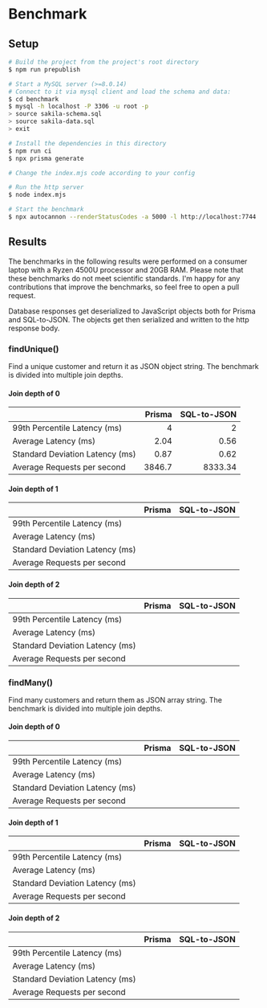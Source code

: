 # Benchmark
## Setup

```bash
# Build the project from the project's root directory
$ npm run prepublish

# Start a MySQL server (>=8.0.14)
# Connect to it via mysql client and load the schema and data:
$ cd benchmark
$ mysql -h localhost -P 3306 -u root -p
> source sakila-schema.sql
> source sakila-data.sql
> exit

# Install the dependencies in this directory
$ npm run ci
$ npx prisma generate

# Change the index.mjs code according to your config

# Run the http server
$ node index.mjs

# Start the benchmark
$ npx autocannon --renderStatusCodes -a 5000 -l http://localhost:7744
```

## Results

The benchmarks in the following results were performed on a consumer laptop with a Ryzen 4500U processor and 20GB RAM. Please note that these benchmarks do not meet scientific standards. I'm happy for any contributions that improve the benchmarks, so feel free to open a pull request.

Database responses get deserialized to JavaScript objects both for Prisma and SQL-to-JSON. The objects get then serialized and written to the http response body.

### findUnique()

Find a unique customer and return it as JSON object string. The benchmark is divided into multiple join depths.

#### Join depth of 0

||Prisma|SQL-to-JSON|
|---|---:|---:|
|99th Percentile Latency (ms)|4|2|
|Average Latency (ms)|2.04|0.56|
|Standard Deviation Latency (ms)|0.87|0.62|
|Average Requests per second|3846.7|8333.34|

#### Join depth of 1

||Prisma|SQL-to-JSON|
|---|---:|---:|
|99th Percentile Latency (ms)|||
|Average Latency (ms)|||
|Standard Deviation Latency (ms)|||
|Average Requests per second|||

#### Join depth of 2

||Prisma|SQL-to-JSON|
|---|---:|---:|
|99th Percentile Latency (ms)|||
|Average Latency (ms)|||
|Standard Deviation Latency (ms)|||
|Average Requests per second|||

### findMany()

Find many customers and return them as JSON array string. The benchmark is divided into multiple join depths.

#### Join depth of 0

||Prisma|SQL-to-JSON|
|---|---:|---:|
|99th Percentile Latency (ms)|||
|Average Latency (ms)|||
|Standard Deviation Latency (ms)|||
|Average Requests per second|||

#### Join depth of 1

||Prisma|SQL-to-JSON|
|---|---:|---:|
|99th Percentile Latency (ms)|||
|Average Latency (ms)|||
|Standard Deviation Latency (ms)|||
|Average Requests per second|||

#### Join depth of 2

||Prisma|SQL-to-JSON|
|---|---:|---:|
|99th Percentile Latency (ms)|||
|Average Latency (ms)|||
|Standard Deviation Latency (ms)|||
|Average Requests per second|||